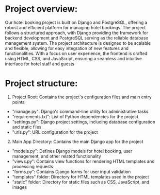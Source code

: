 # Project overview:

Our hotel booking project is built on Django and PostgreSQL, offering a robust and efficient platform for managing hotel bookings. The project follows a structured approach, with Django providing the framework for backend development and PostgreSQL serving as the reliable database management system. The project architecture is designed to be scalable and flexible, allowing for easy integration of new features and functionalities. With a focus on user experience, the frontend is crafted using HTML, CSS, and JavaScript, ensuring a seamless and intuitive interface for hotel staff and guests

# Project structure:

1. Project Root: Contains the project's configuration files and main entry points
- "manage.py": Django's command-line utility for administrative tasks
- "requirements.txt": List of Python dependencies for the project
- "settings.py": Django project settings, including database configuration and static files
- "urls.py": URL configuration for the project

2. Main App Directory: Contains the main Django app for the project
- "models.py": Defines Django models for hotel booking, user management, and other related functionality
- "views.py": Contains view functions for rendering HTML templates and processing requests
- "forms.py": Contains Django forms for user input validation
- "templates" folder: Directory for HTML templates used in the project
- "static" folder: Directory for static files such as CSS, JavaScript, and images
